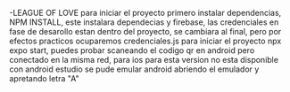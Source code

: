 -LEAGUE OF LOVE
para iniciar el proyecto primero instalar dependencias, NPM INSTALL, este instalara dependecias y firebase,
las credenciales en fase de desarollo estan dentro del proyecto, se cambiara al final, pero por efectos practicos
ocuparemos credenciales.js
para iniciar el proyecto npx expo start, puedes probar scaneando el codigo qr en android pero conectado en la misma red,
para ios para esta version no esta disponible
con android estudio se pude emular android abriendo el emulador y apretando letra "A"
